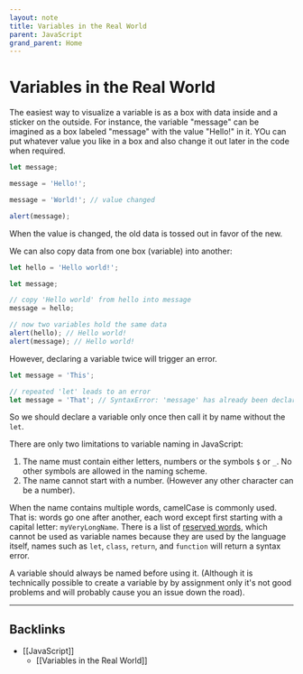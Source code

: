 ```yaml
---
layout: note
title: Variables in the Real World
parent: JavaScript
grand_parent: Home
---
```


# Variables in the Real World

The easiest way to visualize a variable is as a box with data inside and a sticker on the outside. For instance, the variable "message" can be imagined as a box labeled "message" with the value "Hello!" in it. YOu can put whatever value you like in a box and also change it out later in the code when required.

```js
let message;

message = 'Hello!';

message = 'World!'; // value changed

alert(message);
```

When the value is changed, the old data is tossed out in favor of the new.

We can also copy data from one box (variable) into another:

```js
let hello = 'Hello world!';

let message;

// copy 'Hello world' from hello into message
message = hello;

// now two variables hold the same data
alert(hello); // Hello world!
alert(message); // Hello world!
```

However, declaring a variable twice will trigger an error.

```js
let message = 'This';

// repeated 'let' leads to an error
let message = 'That'; // SyntaxError: 'message' has already been declared
```

So we should declare a variable only once then call it by name without the `let`.

There are only two limitations to variable naming in JavaScript:

1. The name must contain either letters, numbers or the symbols `$` or `_`. No other symbols are allowed in the naming scheme.
2. The name cannot start with a number. (However any other character can be a number).

When the name contains multiple words, camelCase is commonly used. That is: words go one after another, each word except first starting with a capital letter: `myVeryLongName`. There is a list of [reserved words](https://developer.mozilla.org/en-US/docs/Web/JavaScript/Reference/Lexical_grammar#Keywords), which cannot be used as variable names because they are used by the language itself, names such as `let`, `class`, `return`, and `function` will return a syntax error.

A variable should always be named before using it. (Although it is technically possible to create a variable by by assignment only it's not good problems and will probably cause you an issue down the road).

---
## Backlinks
* [[JavaScript]]
	* [[Variables in the Real World]]

